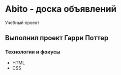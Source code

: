 # Abito - доска объявлений
Учебный проект
## Выполнил проект Гарри Поттер 
### Технологии и фокусы
- HTML
- CSS
